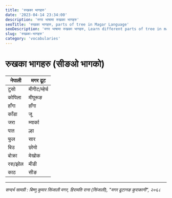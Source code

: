 ```yaml
---
title: 'रुखका भागहरु'
date: '2023-04-14 23:34:00'
description: 'मगर भाषामा रुखका भागहरु'
seoTitle: 'रुखका भागहरु, parts of tree in Magar Language'
seoDescription: 'मगर भाषामा रुखका भागहरु, Learn different parts of tree in magar language'
slug: 'रुखका-भागहरु'
category: 'vocabularies'
---
```

# रुखका भागहरु (सीङओ भागको)

<div class="row">
    <div class="col-md-6">
        <div class="table-responsive">
            <table class="table table-striped">
                <thead>
                    <tr><th>नेपाली</th><th>मगर ढूट</th></tr>
                </thead>
                <tbody>
                    <tr><td>टुसो</td><td>मीगीट/म्हेर्च</td></tr>
                    <tr><td>कोपिला</td><td>मीपूरूङ</td></tr>
                    <tr><td>हाँगा</td><td>हाँगा</td></tr>
                    <tr><td>काँडा</td><td>जू</td></tr>
                    <tr><td>जरा</td><td>म्यार्का</td></tr>
                    <tr><td>पात</td><td>ल्हा</td></tr>
                    <tr><td>फुल</td><td>सार</td></tr>
                    <tr><td>बिउ</td><td>छोयो</td></tr>
                    <tr><td>बोक्रा</td><td>मेखोक</td></tr>
                    <tr><td>रस/झोल</td><td>मीडी</td></tr>
                    <tr><td>काठ</td><td>सीङ</td></tr>
                </tbody>
            </table>
        </div>
    </div>
</div>

---
*सन्दर्भ सामग्री  : बिष्णु कुमार सिंजाली मगर, हिरामति राना (सिंजाली),  "मगर  ढुटानङ कुराकानी", २०६८*